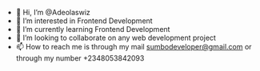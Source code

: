 - 👋 Hi, I’m @Adeolaswiz
- 👀 I’m interested in Frontend Development
- 🌱 I’m currently learning Frontend Development
- 💞️ I’m looking to collaborate on any web development project
- 📫 How to reach me is through my mail sumbodeveloper@gmail.com or through my number +2348053842093

<!---
Adeolaswiz/Adeolaswiz is a ✨ special ✨ repository because its `README.md` (this file) appears on your GitHub profile.
You can click the Preview link to take a look at your changes.
--->
